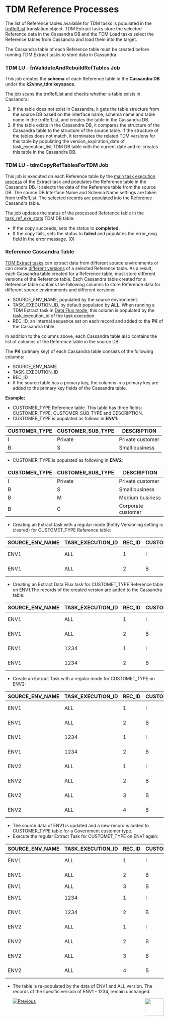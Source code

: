 # TDM Reference Processes

The list of Reference tables available for TDM tasks is populated in the [trnRefList](articles/TDM/tdm_implementation/04_fabric_tdm_library.md#trnreflist) translation object.  TDM Extract tasks store the selected Reference data in the Cassandra DB and the TDM Load tasks select the Reference tables from Cassandra and load them into the target. 

The Cassandra table of each Reference table must be created before running TDM Extract tasks to store data in Cassandra.

### TDM LU - fnValidateAndRebuildRefTables Job 

This job creates the **schema** of each Reference table in the **Cassandra DB** under the **k2view_tdm keyspace**. 

The job scans the trnRefList and checks whether a table exists in Cassandra: 

1.  If the table does not exist in Cassandra, it gets the table structure from the source DB based on the interface name, schema name and table name in  the trnRefList, and creates the table in the Cassandra DB.
2. If the table exists in the Cassandra DB, it compares the structure of the Cassandra table to the structure of the source table. If the structure of the tables does not match, it terminates the related TDM versions for this table by populating the version_expiration_date of task_execution_list TDM DB table with the current date and re-creates this table in the Cassandra DB.

### TDM LU - tdmCopyRefTablesForTDM Job

This job is executed on each Reference table by the [main task execution process](03_task_execution_processes.md#main-tdm-task-execution-process-tdmexecutetask-job) of the Extract task and populates the Reference table in the Cassandra DB. It selects the data of the Reference table from the source DB. The source DB Interface Name and Schema Name settings are taken from trnRefList. The selected records are populated into the Reference Cassandra table. 

The job updates the status of the processed Reference table in the [task_ref_exe_stats](02_tdm_database.md#task_ref_exe_stats) TDM DB table: 

- If the copy succeeds, sets the status to **completed**.
- If the copy fails, sets the status to **failed** and populates the error_msg field in the error message. (0)

### Reference Cassandra Table
[TDM Extract tasks](/articles/TDM/tdm_gui/16_extract_task.md) can extract data from different source environments or can create [different versions](/articles/TDM/tdm_gui/15_data_flux_task.md) of a selected Reference table. As a result, each Cassandra table created for a Reference table, must store different versions of the Reference table. Each Cassandra table created for a Reference table contains the following columns to store Reference data for different source environments and different versions:

- SOURCE_ENV_NAME,  populated by the source environment.
- TASK_EXECUTION_ID, by default populated by **ALL**. When running a TDM Extract task in [Data Flux mode](/articles/TDM/tdm_gui/16_extract_task.md#entity-versioning), this column is populated by the task_execution_id of the task execution. 
- REC_ID, an internal sequence set on each record and added to the **PK** of the Cassandra table.

In addition to the columns above, each Cassandra table also contains the list of columns of the Reference table in the source DB.

The **PK** (primary key) of each Cassandra table consists of the following columns:

- SOURCE_ENV_NAME
- TASK_EXECUTION_ID
- REC_ID
- If the source table has a primary key, the columns in a primary key are added to the primary key fields of the Cassandra table. 

**Example:**

- CUSTOMER_TYPE Reference table. This table has three fields: CUSTOMER_TYPE, CUSTOMER_SUB_TYPE and DESCRIPTION.
- CUSTOMER_TYPE is populated as follows in **ENV1**:

| CUSTOMER_TYPE | CUSTOMER_SUB_TYPE | DESCRIPTION       |
| ------------- | ----------------- | ----------------- |
| I             | Private           | Private customer |
| B             | S                 | Small business    |

-  CUSTOMER_TYPE is populated as following in **ENV2**:

| CUSTOMER_TYPE | CUSTOMER_SUB_TYPE | DESCRIPTION         |
| ------------- | ----------------- | ------------------- |
| I             | Private           | Private customer   |
| B             | S                 | Small business      |
| B             | M                 | Medium business     |
| B             | C                 | Corporate customer |

 

- Creating an Extract task with a regular mode (Entity Versioning setting is cleared) for CUSTOMET_TYPE Reference table:

| SOURCE_ENV_NAME | TASK_EXECUTION_ID | REC_ID | CUSTOMER_TYPE | CUSTOMER_SUB_TYPE | DESCRIPTION       |
| --------------- | ----------------- | ------ | ------------- | ----------------- | ----------------- |
| ENV1            | ALL               | 1      | I             | Private           | Private  customer |
| ENV1            | ALL               | 2      | B             | S                 | Small business    |

 

- Creating an Extract Data Flux task for CUSTOMET_TYPE Reference table on ENV1.The records of the created version are added to the Cassandra table:

| SOURCE_ENV_NAME | TASK_EXECUTION_ID | REC_ID | CUSTOMER_TYPE | CUSTOMER_SUB_TYPE | DESCRIPTION       |
| --------------- | ----------------- | ------ | ------------- | ----------------- | ----------------- |
| ENV1            | ALL               | 1      | I             | Private           | Private customer |
| ENV1            | ALL               | 2      | B             | S                 | Small business    |
| ENV1            | 1234              | 1      | I             | Private           | Private customer |
| ENV1            | 1234              | 2      | B             | S                 | Small business    |

 

- Create an Extract Task with a regular mode for CUSTOMET_TYPE on ENV2:

| SOURCE_ENV_NAME | TASK_EXECUTION_ID | REC_ID | CUSTOMER_TYPE | CUSTOMER_SUB_TYPE | DESCRIPTION         |
| --------------- | ----------------- | ------ | ------------- | ----------------- | ------------------- |
| ENV1            | ALL               | 1      | I             | Private           | Private customer   |
| ENV1            | ALL               | 2      | B             | S                 | Small business      |
| ENV1            | 1234              | 1      | I             | Private           | Private customer   |
| ENV1            | 1234              | 2      | B             | S                 | Small business      |
| ENV2            | ALL               | 1      | I             | Private           | Private customer   |
| ENV2            | ALL               | 2      | B             | S                 | Small business      |
| ENV2            | ALL               | 3      | B             | M                 | Medium business     |
| ENV2            | ALL               | 4      | B             | C                 | Corporate customer |

 

- The source data of ENV1 is updated and a new record is added to CUSTOMER_TYPE table for a Government customer type.
- Execute the regular Extract Task for CUSTOMET_TYPE on ENV1 again:

| SOURCE_ENV_NAME | TASK_EXECUTION_ID | REC_ID | CUSTOMER_TYPE | CUSTOMER_SUB_TYPE | DESCRIPTION        |
| --------------- | ----------------- | ------ | ------------- | ----------------- | ------------------ |
| ENV1            | ALL               | 1      | I             | Private           | Private customer  |
| ENV1            | ALL               | 2      | B             | S                 | Small business     |
| ENV1            | ALL               | 3      | B             | G                 | Government         |
| ENV1            | 1234              | 1      | I             | Private           | Private customer  |
| ENV1            | 1234              | 2      | B             | S                 | Small business     |
| ENV2            | ALL               | 1      | I             | Private           | Private customer  |
| ENV2            | ALL               | 2      | B             | S                 | Small business     |
| ENV2            | ALL               | 3      | B             | M                 | Medium business    |
| ENV2            | ALL               | 4      | B             | C                 | Corporate customer |

 

- The table is re-populated by the data of ENV1 and ALL version. The records of the specific version of ENV1 - 1234, remain unchanged. 

  

  

  


  [![Previous](/articles/images/Previous.png)](04_task_execution_overridden_parameters.md)[<img align="right" width="60" height="54" src="/articles/images/Next.png">](06_tdmdb_cleanup_process.md)

  

  
